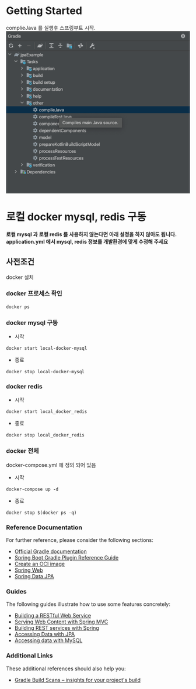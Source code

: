 # Getting Started

complieJava 를 실행후 스프링부트 시작.
![img.png](img.png)

# 로컬 docker mysql, redis 구동

<strong>로컬 mysql 과 로컬 redis 를 사용하지 않는다면 아래 설정을 하지 않아도 됩니다.</strong>
<strong>application.yml 에서 mysql, redis 정보를 개발환경에 맞게 수정해 주세요</strong>

## 사전조건

docker 설치

### docker 프로세스 확인

~~~
docker ps
~~~

### docker mysql 구동

- 시작

~~~
docker start local-docker-mysql
~~~

- 종료

~~~
docker stop local-docker-mysql
~~~

### docker redis

- 시작

~~~
docker start local_docker_redis
~~~

- 종료

~~~
docker stop local_docker_redis
~~~

### docker 전체

docker-compose.yml 에 정의 되어 있음

- 시작

~~~
docker-compose up -d
~~~

- 종료

~~~
docker stop $(docker ps -q)
~~~

### Reference Documentation

For further reference, please consider the following sections:

* [Official Gradle documentation](https://docs.gradle.org)
* [Spring Boot Gradle Plugin Reference Guide](https://docs.spring.io/spring-boot/docs/2.4.5/gradle-plugin/reference/html/)
* [Create an OCI image](https://docs.spring.io/spring-boot/docs/2.4.5/gradle-plugin/reference/html/#build-image)
* [Spring Web](https://docs.spring.io/spring-boot/docs/2.4.5/reference/htmlsingle/#boot-features-developing-web-applications)
* [Spring Data JPA](https://docs.spring.io/spring-boot/docs/2.4.5/reference/htmlsingle/#boot-features-jpa-and-spring-data)

### Guides

The following guides illustrate how to use some features concretely:

* [Building a RESTful Web Service](https://spring.io/guides/gs/rest-service/)
* [Serving Web Content with Spring MVC](https://spring.io/guides/gs/serving-web-content/)
* [Building REST services with Spring](https://spring.io/guides/tutorials/bookmarks/)
* [Accessing Data with JPA](https://spring.io/guides/gs/accessing-data-jpa/)
* [Accessing data with MySQL](https://spring.io/guides/gs/accessing-data-mysql/)

### Additional Links

These additional references should also help you:

* [Gradle Build Scans – insights for your project's build](https://scans.gradle.com#gradle)

